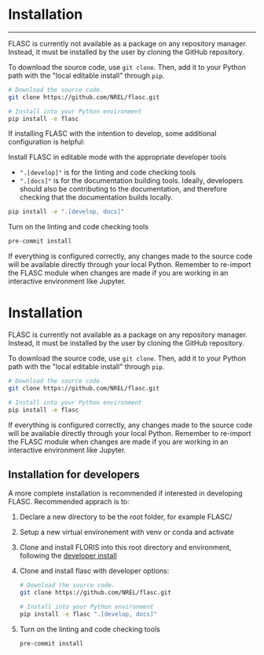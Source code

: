# Installation
-----------------
FLASC is currently not available as a package on any repository manager.
Instead, it must be installed by the user by cloning the GitHub repository.

To download the source code, use `git clone`. Then, add it to
your Python path with the "local editable install" through `pip`.

```bash
# Download the source code.
git clone https://github.com/NREL/flasc.git

# Install into your Python environment
pip install -e flasc

```

If installing FLASC with the intention to develop, some additional configuration is helpful:


Install FLASC in editable mode with the appropriate developer tools

   - ``".[develop]"`` is for the linting and code checking tools
   - ``".[docs]"`` is for the documentation building tools. Ideally, developers should also be
     contributing to the documentation, and therefore checking that the documentation builds locally.

```bash
pip install -e ".[develop, docs]"
```
Turn on the linting and code checking tools

```bash
pre-commit install
```

If everything is configured correctly, any changes made to the source
code will be available directly through your local Python. Remember
to re-import the FLASC module when changes are made if you are working
in an interactive environment like Jupyter.

# Installation

FLASC is currently not available as a package on any repository manager.
Instead, it must be installed by the user by cloning the GitHub repository.

To download the source code, use `git clone`. Then, add it to
your Python path with the "local editable install" through `pip`.

```bash
# Download the source code.
git clone https://github.com/NREL/flasc.git

# Install into your Python environment
pip install -e flasc
```

If everything is configured correctly, any changes made to the source
code will be available directly through your local Python. Remember
to re-import the FLASC module when changes are made if you are working
in an interactive environment like Jupyter.

## Installation for developers

A more complete installation is recommended if interested in developing FLASC.
Recommended apprach is to:

1. Declare a new directory to be the root folder, for example FLASC/
2. Setup a new virtual environement with venv or conda and activate
3. Clone and install FLORIS into this root directory and environment, following the [developer install](https://nrel.github.io/floris/dev_guide.html)
4. Clone and install flasc with developer options:

    ```bash
    # Download the source code.
    git clone https://github.com/NREL/flasc.git

    # Install into your Python environment
    pip install -e flasc ".[develop, docs]"
    ```

5. Turn on the linting and code checking tools
    ```bash
    pre-commit install
    ```
